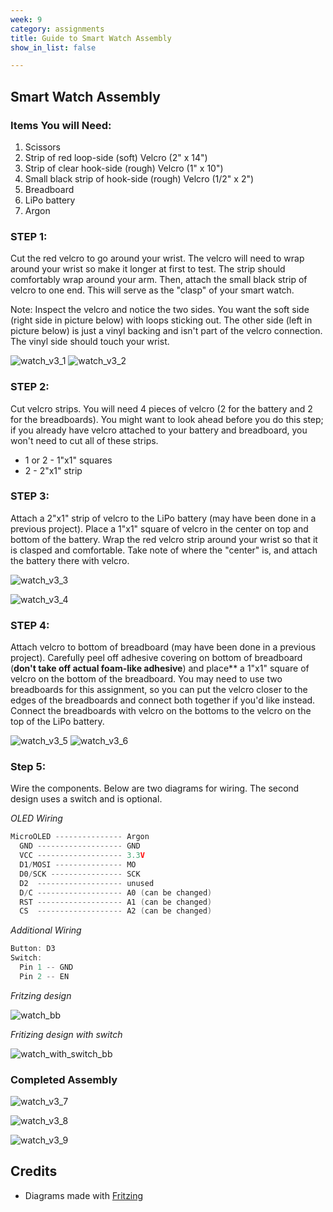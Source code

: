 ```yaml
---
week: 9
category: assignments
title: Guide to Smart Watch Assembly
show_in_list: false

---
```


## Smart Watch Assembly

### Items You will Need: 

1. Scissors
2. Strip of red loop-side (soft) Velcro (2" x 14")
3. Strip of clear hook-side (rough) Velcro (1" x 10")
4. Small black strip of hook-side (rough) Velcro (1/2" x 2")
4. Breadboard
5. LiPo battery
6. Argon

### STEP 1:

Cut the red velcro to go around your wrist. The velcro will need to wrap around your wrist so make it longer at first to test. The strip should comfortably wrap around your arm. Then, attach the small black strip of velcro to one end. This will serve as the "clasp" of your smart watch. 

Note: Inspect the velcro and notice the two sides. You want the soft side (right side in picture below) with loops sticking out. The other side (left in picture below) is just a vinyl backing and isn't part of the velcro connection. The vinyl side should touch your wrist. 

![watch_v3_1](guide_build_watch.assets/watch_v3_1.jpg)
![watch_v3_2](guide_build_watch.assets/watch_v3_2.jpg)

### STEP 2:

Cut velcro strips. You will need 4 pieces of velcro (2 for the battery and 2 for the breadboards). You might want to look ahead before you do this step; if you already have velcro attached to your battery and breadboard, you won't need to cut all of these strips.

* 1 or 2 - 1"x1" squares
* 2 - 2"x1" strip 

### STEP 3:

Attach a 2"x1" strip of velcro to the LiPo battery (may have been done in a previous project). Place a 1"x1" square of velcro in the center on top and bottom of the battery. Wrap the red velcro strip around your wrist so that it is clasped and comfortable. Take note of where the "center" is, and attach the battery there with velcro. 

![watch_v3_3](guide_build_watch.assets/watch_v3_3.png)

![watch_v3_4](guide_build_watch.assets/watch_v3_4.png)



### STEP 4:

Attach velcro to bottom of breadboard (may have been done in a previous project). Carefully peel off adhesive covering on bottom of breadboard (**don't take off actual foam-like adhesive**) and place** a 1"x1" square of velcro on the bottom of the breadboard. You may need to use two breadboards for this assignment, so you can put the velcro closer to the edges of the breadboards and connect both together if you'd like instead. Connect the breadboards with velcro on the bottoms to the velcro on the top of the LiPo battery.

![watch_v3_5](guide_build_watch.assets/watch_v3_5.png)
![watch_v3_6](guide_build_watch.assets/watch_v3_6.png)


### Step 5:

Wire the components. Below are two diagrams for wiring. The second design uses a switch and is optional.

*OLED Wiring*

```c++
MicroOLED --------------- Argon
  GND ------------------- GND
  VCC ------------------- 3.3V
  D1/MOSI --------------- MO
  D0/SCK ---------------- SCK
  D2  ------------------- unused
  D/C ------------------- A0 (can be changed)
  RST ------------------- A1 (can be changed)
  CS  ------------------- A2 (can be changed)
```

*Additional Wiring*

```c++
Button: D3
Switch: 
  Pin 1 -- GND
  Pin 2 -- EN
```



*Fritzing design*

![watch_bb](guide_build_watch.assets/watch_bb.png)

*Fritizing design with switch*

![watch_with_switch_bb](guide_build_watch.assets/watch_with_switch_bb.png)

### Completed Assembly

![watch_v3_7](guide_build_watch.assets/watch_v3_7.png)

![watch_v3_8](guide_build_watch.assets/watch_v3_8.png)

![watch_v3_9](guide_build_watch.assets/watch_v3_9.png)

## Credits

* Diagrams made with [Fritzing](https://fritzing.org/home/)